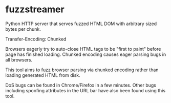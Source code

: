 # fuzzstreamer
Python HTTP server that serves fuzzed HTML DOM with arbitrary sized bytes per chunk.

Transfer-Encoding: Chunked

Browsers eagerly try to auto-close HTML tags to be "first to paint" before page has finished loading. Chunked encoding causes eager parsing bugs in all browsers.

This tool aims to fuzz browser parsing via chunked encoding rather than loading generated HTML from disk.

DoS bugs can be found in Chrome/Firefox in a few minutes. Other bugs including spoofing attributes in the URL bar have also been found using this tool.

